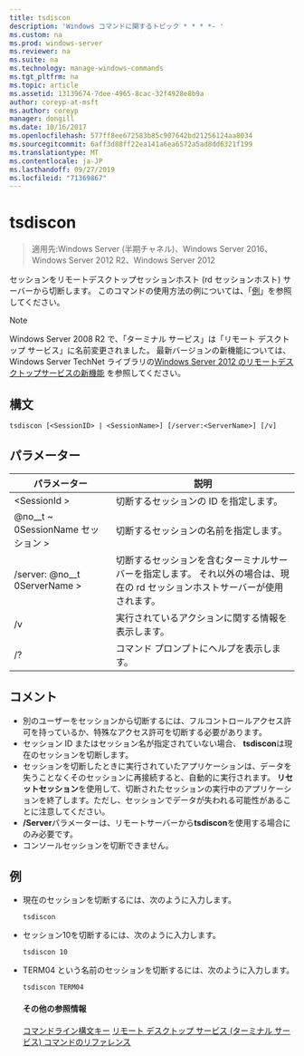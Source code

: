 ```yaml
---
title: tsdiscon
description: 'Windows コマンドに関するトピック * * * *- '
ms.custom: na
ms.prod: windows-server
ms.reviewer: na
ms.suite: na
ms.technology: manage-windows-commands
ms.tgt_pltfrm: na
ms.topic: article
ms.assetid: 13139674-7dee-4965-8cac-32f4928e8b9a
author: coreyp-at-msft
ms.author: coreyp
manager: dongill
ms.date: 10/16/2017
ms.openlocfilehash: 577ff8ee672583b85c907642bd21256124aa8034
ms.sourcegitcommit: 6aff3d88ff22ea141a6ea6572a5ad8dd6321f199
ms.translationtype: MT
ms.contentlocale: ja-JP
ms.lasthandoff: 09/27/2019
ms.locfileid: "71369867"
---
```

# <a name="tsdiscon"></a>tsdiscon

>適用先:Windows Server (半期チャネル)、Windows Server 2016、Windows Server 2012 R2、Windows Server 2012

セッションをリモートデスクトップセッションホスト (rd セッションホスト) サーバーから切断します。
このコマンドの使用方法の例については、「[例](#BKMK_examples)」を参照してください。

> [!NOTE]
> Windows Server 2008 R2 で、「ターミナル サービス」は「リモート デスクトップ サービス」に名前変更されました。 最新バージョンの新機能については、Windows Server TechNet ライブラリの[Windows Server 2012 のリモートデスクトップサービスの新機能](https://technet.microsoft.com/library/hh831527) を参照してください。

## <a name="syntax"></a>構文
```
tsdiscon [<SessionID> | <SessionName>] [/server:<ServerName>] [/v]
```

## <a name="parameters"></a>パラメーター

|パラメーター|説明|
|-------|--------|
|\<SessionId >|切断するセッションの ID を指定します。|
|@no__t ~ 0SessionName セッション >|切断するセッションの名前を指定します。|
|/server: @no__t 0ServerName >|切断するセッションを含むターミナルサーバーを指定します。 それ以外の場合は、現在の rd セッションホストサーバーが使用されます。|
|/v|実行されているアクションに関する情報を表示します。|
|/?|コマンド プロンプトにヘルプを表示します。|

## <a name="remarks"></a>コメント
-   別のユーザーをセッションから切断するには、フルコントロールアクセス許可を持っているか、特殊なアクセス許可を切断する必要があります。
-   セッション ID またはセッション名が指定されていない場合、 **tsdiscon**は現在のセッションを切断します。
-   セッションを切断したときに実行されていたアプリケーションは、データを失うことなくそのセッションに再接続すると、自動的に実行されます。 **リセットセッション**を使用して、切断されたセッションの実行中のアプリケーションを終了します。ただし、セッションでデータが失われる可能性があることに注意してください。
-   **/Server**パラメーターは、リモートサーバーから**tsdiscon**を使用する場合にのみ必要です。
-   コンソールセッションを切断できません。

## <a name="BKMK_examples"></a>例
- 現在のセッションを切断するには、次のように入力します。
  ```
  tsdiscon
  ```
- セッション10を切断するには、次のように入力します。
  ```
  tsdiscon 10
  ```
- TERM04 という名前のセッションを切断するには、次のように入力します。
  ```
  tsdiscon TERM04
  ```
  #### <a name="additional-references"></a>その他の参照情報
  [コマンドライン構文キー](command-line-syntax-key.md)
  [リモート デスクトップ サービス &#40;ターミナル サービス&#41; コマンドのリファレンス](remote-desktop-services-terminal-services-command-reference.md)
